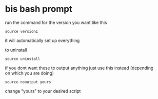 # bis bash prompt
run the command for the version you want like this

`source version1`

it will automatically set up everything

to uninstall

`source uninstall`

if you dont want these to output anything just use this instead (depending on which you are doing)

`source nooutput yours`

change "yours" to your desired script